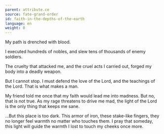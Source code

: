 ```yaml
---
parent: attribute.ce
source: fate-grand-order
id: faith-in-the-depths-of-the-earth
language: en
weight: 0
---
```


My path is drenched with blood.

I executed hundreds of nobles, and slew tens of thousands of enemy soldiers.

The cruelty that attacked me, and the cruel acts I carried out, forged my body into a deadly weapon.

But I cannot stop.
I must defend the love of the Lord, and the teachings of the Lord.
That is what makes a man.

My friend told me once that my faith would lead me into madness.
But no, that is not true.
As my rage threatens to drive me mad, the light of the Lord is the only thing that keeps me sane.

…But this place is too dark.
This armor of iron, these stake-like fingers, they no longer feel warmth no matter who touches them.
I pray that someday, this light will guide the warmth I lost to touch my cheeks once more.

